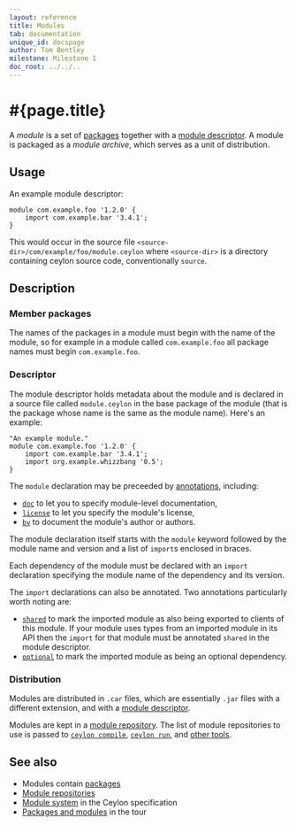 ```yaml
---
layout: reference
title: Modules
tab: documentation
unique_id: docspage
author: Tom Bentley
milestone: Milestone 1
doc_root: ../../..
---
```


# #{page.title}

A *module* is a set of [packages](../package) together with a 
[module descriptor](#descriptor). A module is packaged as a 
*module archive*, which serves as a unit of distribution.

## Usage 

An example module descriptor:

<!-- check:none -->
<!-- try: -->
    module com.example.foo '1.2.0' {
        import com.example.bar '3.4.1';
    }
    
This would occur in the source file 
`<source-dir>/com/example/foo/module.ceylon` where `<source-dir>` 
is a directory containing ceylon source code, conventionally 
`source`.

## Description

### Member packages

The names of the packages in a module must begin with the name 
of the module, so for example in a module called `com.example.foo` 
all package names must begin `com.example.foo`.

### Descriptor

The module descriptor holds metadata about the module and is 
declared in a source file called
`module.ceylon` in the base package of the module (that is the 
package whose name is the same as the module name). Here's an 
example:

<!-- check:none -->
<!-- try: -->
    "An example module."
    module com.example.foo '1.2.0' {
        import com.example.bar '3.4.1';
        import org.example.whizzbang '0.5';
    }

The `module` declaration may be preceeded by [annotations](../annotation), 
including:

* [`doc`](#{site.urls.apidoc_current}/#doc) 
  to let you to specify module-level documentation,
* [`license`](#{site.urls.apidoc_current}/#license) 
  to let you specify the module's license,
* [`by`](#{site.urls.apidoc_current}/#by) 
  to document the module's author or authors. 

The module declaration itself starts with the `module` keyword 
followed by the module name and version and a list of `import`s 
enclosed in braces.

Each dependency of the module must be declared with an `import` 
declaration specifying the module name of the dependency and 
its version. 

The `import` declarations can also be annotated. Two annotations 
particularly worth noting are:

* [`shared`](#{site.urls.apidoc_current}/#shared) to mark the 
  imported module as also being exported to clients of this 
  module. If your module uses types from an imported module in 
  its API then the `import` for that module must be annotated 
  `shared` in the module descriptor.
* [`optional`](#{site.urls.apidoc_current}/#optional) to mark
  the imported module as being an optional dependency.

### Distribution

Modules are distributed in `.car` files, which are essentially 
`.jar` files with a different extension, and with a 
[module descriptor](#descriptor).

Modules are kept in a [module repository](../../repository). The 
list of module repositories to use is passed to 
[`ceylon compile`](#{page.doc_root}/reference/tool/ceylon/subcommands/ceylon-compile.html), 
[`ceylon run`](#{page.doc_root}/reference/tool/ceylon/subcommands/ceylon-run.html), 
and [other tools](#{page.doc_root}/reference/#tools).

## See also

* Modules contain [packages](../package)
* [Module repositories](../../repository)
* [Module system](/documentation/1.0/spec/html_single/index.html#modulesystem)
  in the Ceylon specification
* [Packages and modules](/documentation/1.0/tour/modules/) in the tour